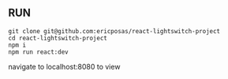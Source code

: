 ## RUN
```
git clone git@github.com:ericposas/react-lightswitch-project
cd react-lightswitch-project
npm i
npm run react:dev
```
navigate to localhost:8080 to view

